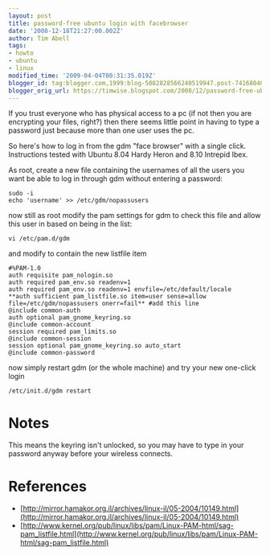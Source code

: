 ```yaml
---
layout: post
title: password-free ubuntu login with facebrowser
date: '2008-12-18T21:27:00.002Z'
author: Tim Abell
tags:
- howto
- ubuntu
- linux
modified_time: '2009-04-04T00:31:35.019Z'
blogger_id: tag:blogger.com,1999:blog-5082828566240519947.post-7416804086430204798
blogger_orig_url: https://timwise.blogspot.com/2008/12/password-free-ubuntu-login-with.html
---
```


If you trust everyone who has physical access to a pc (if not then you are
encrypting your files, right?) then there seems little point in having to type
a password just because more than one user uses the pc.

So here's how to log in from the gdm "face browser" with a single click.
Instructions tested with Ubuntu 8.04 Hardy Heron and 8.10 Intrepid Ibex.

As root, create a new file containing the usernames of all the users you want
be able to log in through gdm without entering a password:

    sudo -i
    echo 'username' >> /etc/gdm/nopassusers

now still as root modify the pam settings for gdm to check this file and allow this user in based on being in the list:

    vi /etc/pam.d/gdm

and modify to contain the new listfile item

    #%PAM-1.0
    auth requisite pam_nologin.so
    auth required pam_env.so readenv=1
    auth required pam_env.so readenv=1 envfile=/etc/default/locale
    **auth sufficient pam_listfile.so item=user sense=allow file=/etc/gdm/nopassusers onerr=fail** #add this line
    @include common-auth
    auth optional pam_gnome_keyring.so
    @include common-account
    session required pam_limits.so
    @include common-session
    session optional pam_gnome_keyring.so auto_start
    @include common-password

now simply restart gdm (or the whole machine) and try your new one-click login

    /etc/init.d/gdm restart

# Notes

This means the keyring isn't unlocked, so you may have to type in your password anyway before your wireless connects.
# References

* [http://mirror.hamakor.org.il/archives/linux-il/05-2004/10149.html](http://mirror.hamakor.org.il/archives/linux-il/05-2004/10149.html)
* [http://www.kernel.org/pub/linux/libs/pam/Linux-PAM-html/sag-pam_listfile.html](http://www.kernel.org/pub/linux/libs/pam/Linux-PAM-html/sag-pam_listfile.html)
